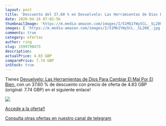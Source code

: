 ```yaml
---
layout: post
title: 'Descuento del 37.60 % en Devuelvelo: Las Herramientas de Dios Par'
date: 2020-04-16 07:02:56
thumbnailImage: 'https://m.media-amazon.com/images/I/51Mb1YWy5CL._SL200_.jpg'
images: [ 'https://m.media-amazon.com/images/I/51Mb1YWy5CL._SL200_.jpg' ]
comments: true
category: ofertas
author: ring
slug: 1599790475
description:
actualPrice: 4.83 GBP
comparePrice: 7.74 GBP
inStock: true
---
```


Tienes [Devuelvelo: Las Herramientas de Dios Para Cambiar El Mal Por El Bien.](https://www.amazon.co.uk/dp/1599790475/?tag=redken01-21) con un 37.60 % de descuento con precio de oferta de 4.83 GBP (original: 7.74 GBP) en el siguiente enlace!

[![](https://m.media-amazon.com/images/I/51Mb1YWy5CL._SL200_.jpg)](https://www.amazon.co.uk/dp/1599790475/?tag=redken01-21)

[Accede a la oferta!!](https://www.amazon.co.uk/dp/1599790475/?tag=redken01-21)

[Consulta otras ofertas en nuestro canal de telegram](https://t.me/s/ofertas25)
